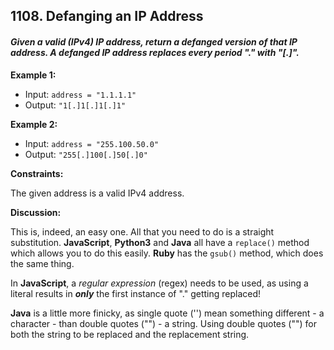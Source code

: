 ## 1108. Defanging an IP Address

#### _Given a valid (IPv4) IP address, return a defanged version of that IP address. A defanged IP address replaces every period "." with "[.]"._



**Example 1:**
-   Input: ```address = "1.1.1.1"```
-   Output: ```"1[.]1[.]1[.]1"```

**Example 2:**
-   Input: ```address = "255.100.50.0"```
-   Output: ```"255[.]100[.]50[.]0"```


**Constraints:**

The given address is a valid IPv4 address.

**Discussion:**

This is, indeed, an easy one. All that you need to do is a straight substitution. **JavaScript**, **Python3** and **Java** all have a ```replace()``` method which allows you to do this easily. **Ruby** has the ```gsub()``` method, which does the same thing.

In **JavaScript**, a _regular expression_ (regex) needs to be used, as using a literal results in **_only_** the first instance of "." getting replaced!

**Java** is a little more finicky, as single quote ('') mean something different - a character - than double quotes ("") - a string. Using double quotes ("") for both the string to be replaced and the replacement string.
